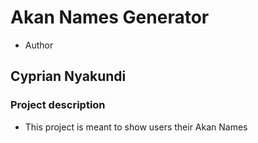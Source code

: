 # Akan Names Generator

- Author
## Cyprian Nyakundi

### Project description

- This project is meant to show users their Akan Names